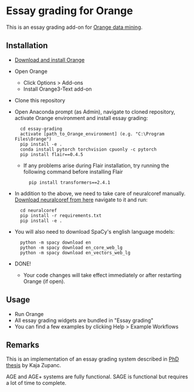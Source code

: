 # Essay grading for Orange

This is an essay grading add-on for [Orange data mining](https://orange.biolab.si/).

## Installation

- [Download and install Orange](https://orange.biolab.si/download/)

- Open Orange
    - Click Options > Add-ons
    - Install Orange3-Text add-on

- Clone this repository

- Open Anaconda prompt (as Admin), navigate to cloned repository, activate Orange environment and install essay grading:

        cd essay-grading
        activate [path_to_Orange_environment] (e.g. "C:\Program Files\Orange")
        pip install -e .
		conda install pytorch torchvision cpuonly -c pytorch
		pip install flair==0.4.5

    - If any problems arise during Flair installation, try running the following command before installing Flair

            pip install transformers==2.4.1
        

- In addition to the above, we need to take care of neuralcoref manually. 
[Download neuralcoref from here](https://github.com/huggingface/neuralcoref) navigate to it and run:

        cd neuralcoref
        pip install -r requirements.txt
        pip install -e .

- You will also need to download SpaCy's english language models:

        python -m spacy download en
        python -m spacy download en_core_web_lg 
        python -m spacy download en_vectors_web_lg 
        
        
- DONE!
    - Your code changes will take effect immediately or after restarting Orange (if open).

## Usage

- Run Orange
- All essay grading widgets are bundled in "Essay grading"
- You can find a few examples by clicking Help > Example Workflows



## Remarks

This is an implementation of an essay grading system described in [PhD thesis](http://eprints.fri.uni-lj.si/4133/1/63120364-KAJA_ZUPANC-Semanti%C4%8Dno_usmerjeno_avtomatsko_ocenjevanje_esejev.pdf) by Kaja Zupanc.

AGE and AGE+ systems are fully functional. SAGE is functional but requires a lot of time to complete.